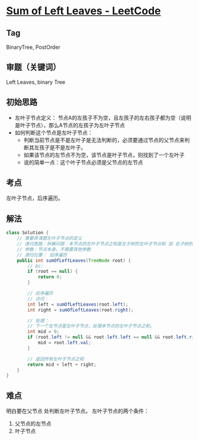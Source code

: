 # [Sum of Left Leaves - LeetCode](https://leetcode.com/problems/sum-of-left-leaves/description/)
## Tag
BinaryTree, PostOrder
## 审题（关键词） 
Left Leaves, binary Tree

## 初始思路  
- 左叶子节点定义： 节点A的左孩子不为空，且左孩子的左右孩子都为空（说明是叶子节点），那么A节点的左孩子为左叶子节点
- 如何判断这个节点是左叶子节点：
	- 判断当前节点是不是左叶子是无法判断的，必须要通过节点的父节点来判断其左孩子是不是左叶子。
	- 如果该节点的左节点不为空，该节点是叶子节点，则找到了一个左叶子
	- 说的简单一点：这个叶子节点必须是父节点的左节点

## 考点  
左叶子节点，后序遍历。
## 解法  
```java
class Solution {
    // 需要弄清楚左叶子节点的定义
    // 递归思路：拆解问题：本节点的左叶子节点之和是左子树的左叶子节点和 加 右子树的左叶子节点之和，求和
    // 参数：节点本身，不需要其他参数
    // 递归位置： 后序遍历
    public int sumOfLeftLeaves(TreeNode root) {
        // bc: 
        if (root == null) {
            return 0;
        }

        // 后序遍历        
        // 访问：
        int left = sumOfLeftLeaves(root.left);
        int right = sumOfLeftLeaves(root.right);

        // 处理：
        // 下一个左节点是左叶子节点，处理本节点的左叶子节点之和。
        int mid = 0;
        if (root.left != null && root.left.left == null && root.left.right ==null) {
            mid = root.left.val;
        }

        // 返回所有左叶子节点之和   
        return mid + left + right;
    }
}
```

## 难点
明白要在父节点 处判断左叶子节点。
左叶子节点的两个条件：
1. 父节点的左节点
2. 叶子节点
